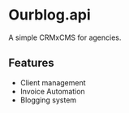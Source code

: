 # Ourblog.api
A simple CRMxCMS for agencies.

## Features
- Client management
- Invoice Automation
- Blogging system
